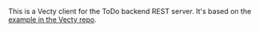 This is a Vecty client for the ToDo backend REST server. It's based on the [example in the Vecty repo](https://github.com/gopherjs/vecty/tree/master/example/todomvc).